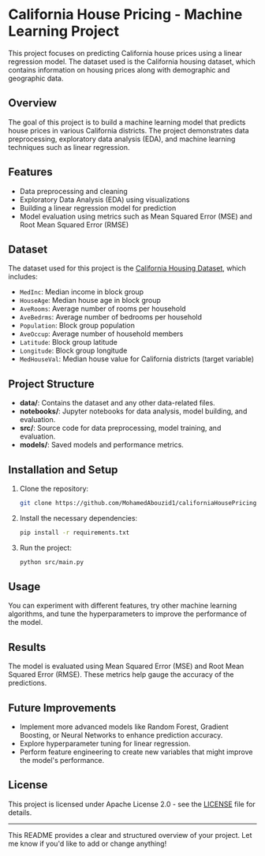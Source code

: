 # California House Pricing - Machine Learning Project

This project focuses on predicting California house prices using a linear regression model. The dataset used is the California housing dataset, which contains information on housing prices along with demographic and geographic data.

## Overview

The goal of this project is to build a machine learning model that predicts house prices in various California districts. The project demonstrates data preprocessing, exploratory data analysis (EDA), and machine learning techniques such as linear regression.

## Features

- Data preprocessing and cleaning
- Exploratory Data Analysis (EDA) using visualizations
- Building a linear regression model for prediction
- Model evaluation using metrics such as Mean Squared Error (MSE) and Root Mean Squared Error (RMSE)

## Dataset

The dataset used for this project is the [California Housing Dataset](https://scikit-learn.org/stable/datasets/real_world.html#california-housing-dataset), which includes:
- `MedInc`: Median income in block group
- `HouseAge`: Median house age in block group
- `AveRooms`: Average number of rooms per household
- `AveBedrms`: Average number of bedrooms per household
- `Population`: Block group population
- `AveOccup`: Average number of household members
- `Latitude`: Block group latitude
- `Longitude`: Block group longitude
- `MedHouseVal`: Median house value for California districts (target variable)

## Project Structure

- **data/**: Contains the dataset and any other data-related files.
- **notebooks/**: Jupyter notebooks for data analysis, model building, and evaluation.
- **src/**: Source code for data preprocessing, model training, and evaluation.
- **models/**: Saved models and performance metrics.

## Installation and Setup

1. Clone the repository:
    ```bash
    git clone https://github.com/MohamedAbouzid1/californiaHousePricing.git
    ```

2. Install the necessary dependencies:
    ```bash
    pip install -r requirements.txt
    ```

3. Run the project:
    ```bash
    python src/main.py
    ```

## Usage

You can experiment with different features, try other machine learning algorithms, and tune the hyperparameters to improve the performance of the model.

## Results

The model is evaluated using Mean Squared Error (MSE) and Root Mean Squared Error (RMSE). These metrics help gauge the accuracy of the predictions.

## Future Improvements

- Implement more advanced models like Random Forest, Gradient Boosting, or Neural Networks to enhance prediction accuracy.
- Explore hyperparameter tuning for linear regression.
- Perform feature engineering to create new variables that might improve the model's performance.

## License

This project is licensed under Apache License 2.0 - see the [LICENSE](LICENSE) file for details.

---

This README provides a clear and structured overview of your project. Let me know if you'd like to add or change anything!
